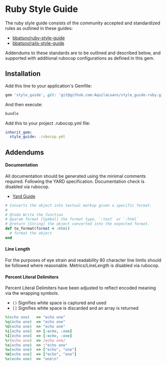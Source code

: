 # Ruby Style Guide
The ruby style guide consists of the community accepted and standardized rules as outlined in these guides:
 - [bbatsov/ruby-style-guide](https://github.com/bbatsov/ruby-style-guide)
 - [bbatsov/rails-style-guide](https://github.com/bbatsov/rails-style-guide)

Addendums to these standards are to be outlined and described below, and supported with additional rubocop configurations as defined in this gem.

## Installation

Add this line to your application's Gemfile:

```ruby
gem 'style_guide', git: 'git@github.com:AquilaLoans/style_guide-ruby.git'
```

And then execute:
```bash
bundle
```

Add this to your project .rubocop.yml file:

```yml
inherit_gem:
  style_guide: .rubocop.yml
```
## Addendums
#### Documentation
All documentation should be generated using the minimal comments required. Following the YARD specification. Documentation check is disabled via rubocop.

 - [Yard Guide](http://www.rubydoc.info/gems/yard/file/docs/GettingStarted.md)
```ruby
# Converts the object into textual markup given a specific format.
#
# @todo Write the function
# @param format [Symbol] the format type, `:text` or `:html`
# @return [String] the object converted into the expected format.
def to_format(format = :html)
  # format the object
end
```

#### Line Length
For the purposes of eye strain and readability 80 character line limits should be followed where reasonable. Metrics/LineLength is disabled via rubocop.

#### Percent Literal Delimiters
Percent Literal Delimiters have been adjusted to reflect encoded meaning via the wrapping symbols.
 - `()` Signifies white space is captured and used
 - `[]` Signifies white space is discarded and an array is returned
```ruby
%(echo one)   => "echo one"
%q(echo one)  => "echo one"
%Q(echo one)  => "echo one"
%i[echo one]  => [:echo, :one]
%I[echo one]  => [:echo, :one]
%r(echo one)  => /echo one/
%s(echo one)  => :"echo one"
%w[echo one]  => ["echo", "one"]
%W[echo one]  => ["echo", "one"]
%x(echo one)  => "one\n"
```
